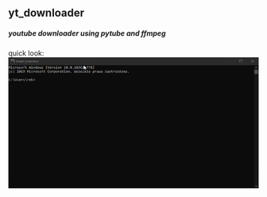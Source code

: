 ## yt_downloader
##### youtube downloader using pytube and ffmpeg
quick look: ![](media/functionality.gif)
